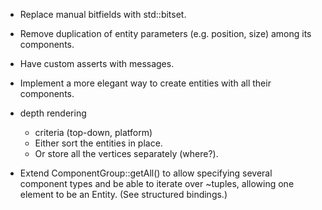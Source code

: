- Replace manual bitfields with std::bitset.

- Remove duplication of entity parameters (e.g. position, size) among its components.

- Have custom asserts with messages.

- Implement a more elegant way to create entities with all their components.

- depth rendering

	- criteria (top-down, platform)
	- Either sort the entities in place.
	- Or store all the vertices separately (where?).

- Extend ComponentGroup::getAll() to allow specifying several component types and be able to iterate over ~tuples, allowing one element to be an Entity. (See structured bindings.)
